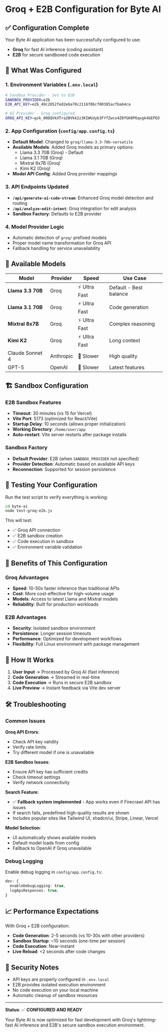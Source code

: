 # Groq + E2B Configuration for Byte AI

## ✅ Configuration Complete

Your Byte AI application has been successfully configured to use:
- **Groq** for fast AI inference (coding assistant)
- **E2B** for secure sandboxed code execution

## 🔧 What Was Configured

### 1. Environment Variables (`.env.local`)
```bash
# Sandbox Provider - Set to E2B
SANDBOX_PROVIDER=e2b
E2B_API_KEY=e2b_49c2852fed2e6a70c2116f8bcf00385acfba64ca

# AI Provider - Groq configured
GROQ_API_KEY=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
```

### 2. App Configuration (`config/app.config.ts`)
- **Default Model**: Changed to `groq/llama-3.3-70b-versatile`
- **Available Models**: Added Groq models as primary options:
  - Llama 3.3 70B (Groq) - Default
  - Llama 3.1 70B (Groq)
  - Mixtral 8x7B (Groq)
  - Kimi K2 (Groq)
- **Model API Config**: Added Groq provider mappings

### 3. API Endpoints Updated
- **`/api/generate-ai-code-stream`**: Enhanced Groq model detection and routing
- **`/api/analyze-edit-intent`**: Groq integration for edit analysis
- **Sandbox Factory**: Defaults to E2B provider

### 4. Model Provider Logic
- Automatic detection of `groq/` prefixed models
- Proper model name transformation for Groq API
- Fallback handling for service unavailability

## 🚀 Available Models

| Model | Provider | Speed | Use Case |
|-------|----------|-------|----------|
| **Llama 3.3 70B** | Groq | ⚡ Ultra Fast | Default - Best balance |
| **Llama 3.1 70B** | Groq | ⚡ Ultra Fast | Code generation |
| **Mixtral 8x7B** | Groq | ⚡ Ultra Fast | Complex reasoning |
| **Kimi K2** | Groq | ⚡ Ultra Fast | Long context |
| Claude Sonnet 4 | Anthropic | 🐌 Slower | High quality |
| GPT-5 | OpenAI | 🐌 Slower | Latest features |

## 🏗️ Sandbox Configuration

### E2B Sandbox Features
- **Timeout**: 30 minutes (vs 15 for Vercel)
- **Vite Port**: 5173 (optimized for React/Vite)
- **Startup Delay**: 10 seconds (allows proper initialization)
- **Working Directory**: `/home/user/app`
- **Auto-restart**: Vite server restarts after package installs

### Sandbox Factory
- **Default Provider**: E2B (when `SANDBOX_PROVIDER` not specified)
- **Provider Detection**: Automatic based on available API keys
- **Reconnection**: Supported for session persistence

## 🧪 Testing Your Configuration

Run the test script to verify everything is working:

```bash
cd byte-ai
node test-groq-e2b.js
```

This will test:
- ✅ Groq API connection
- ✅ E2B sandbox creation
- ✅ Code execution in sandbox
- ✅ Environment variable validation

## 🎯 Benefits of This Configuration

### Groq Advantages
- **Speed**: 10-50x faster inference than traditional APIs
- **Cost**: More cost-effective for high-volume usage
- **Models**: Access to latest Llama and Mixtral models
- **Reliability**: Built for production workloads

### E2B Advantages
- **Security**: Isolated sandbox environment
- **Persistence**: Longer session timeouts
- **Performance**: Optimized for development workflows
- **Flexibility**: Full Linux environment with package management

## 🔄 How It Works

1. **User Input** → Processed by Groq AI (fast inference)
2. **Code Generation** → Streamed in real-time
3. **Code Execution** → Runs in secure E2B sandbox
4. **Live Preview** → Instant feedback via Vite dev server

## 🛠️ Troubleshooting

### Common Issues

**Groq API Errors**:
- Check API key validity
- Verify rate limits
- Try different model if one is unavailable

**E2B Sandbox Issues**:
- Ensure API key has sufficient credits
- Check timeout settings
- Verify network connectivity

**Search Feature**:
- ✅ **Fallback system implemented** - App works even if Firecrawl API has issues
- If search fails, predefined high-quality results are shown
- Includes popular sites like Tailwind UI, shadcn/ui, Stripe, Linear, Vercel

**Model Selection**:
- UI automatically shows available models
- Default model loads from config
- Fallback to OpenAI if Groq unavailable

### Debug Logging

Enable debug logging in `config/app.config.ts`:
```typescript
dev: {
  enableDebugLogging: true,
  logApiResponses: true,
}
```

## 📈 Performance Expectations

With Groq + E2B configuration:
- **Code Generation**: 2-5 seconds (vs 10-30s with other providers)
- **Sandbox Startup**: ~10 seconds (one-time per session)
- **Code Execution**: Near-instant
- **Live Reload**: <2 seconds after code changes

## 🔐 Security Notes

- API keys are properly configured in `.env.local`
- E2B provides isolated execution environment
- No code execution on your local machine
- Automatic cleanup of sandbox resources

---

**Status**: ✅ **CONFIGURED AND READY**

Your Byte AI is now optimized for fast development with Groq's lightning-fast AI inference and E2B's secure sandbox execution environment.